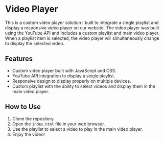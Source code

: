 # Video Player

This is a custom video player solution I built to integrate a single playlist and display a responsive video player on our website. The video player was built using the YouTube API and includes a custom playlist and main video player. When a playlist item is selected, the video player will simultaneously change to display the selected video.

## Features

- Custom video player built with JavaScript and CSS.
- YouTube API integration to display a single playlist.
- Responsive design to display properly on multiple devices.
- Custom playlist with the ability to select videos and display them in the main video player.

## How to Use

1. Clone the repository.
2. Open the `index.html` file in your web browser.
3. Use the playlist to select a video to play in the main video player.
4. Enjoy the video!

